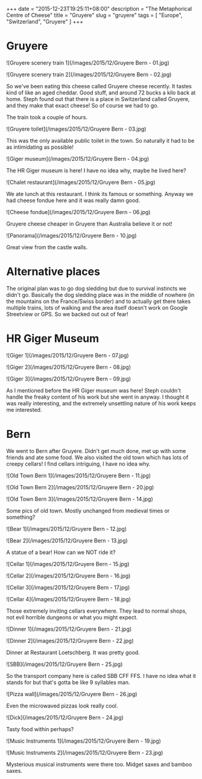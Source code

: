 +++
date = "2015-12-23T19:25:11+08:00"
description = "The Metaphorical Centre of Cheese"
title = "Gruyere"
slug = "gruyere"
tags = [ "Europe", "Switzerland", "Gruyere" ]
+++

# Gruyere

![Gruyere scenery train 1](/images/2015/12/Gruyere Bern - 01.jpg)

![Gruyere scenery train 2](/images/2015/12/Gruyere Bern - 02.jpg)

So we've been eating this cheese called Gruyere cheese recently. It tastes kind of like an aged cheddar. Good stuff, and around 72 bucks a kilo back at home. Steph found out that there is a place in Switzerland called Gruyere, and they make that exact cheese! So of course we had to go.

The train took a couple of hours.

![Gruyere toilet](/images/2015/12/Gruyere Bern - 03.jpg)

This was the only available public toilet in the town. So naturally it had to be as intimidating as possible!

![Giger museum](/images/2015/12/Gruyere Bern - 04.jpg)

The HR Giger museum is here! I have no idea why, maybe he lived here?

![Chalet restaurant](/images/2015/12/Gruyere Bern - 05.jpg)

We ate lunch at this restaurant. I think its famous or something. Anyway we had cheese fondue here and it was really damn good.

![Cheese fondue](/images/2015/12/Gruyere Bern - 06.jpg)

Gruyere cheese cheaper in Gruyere than Australia believe it or not!


![Panorama](/images/2015/12/Gruyere Bern - 10.jpg)

Great view from the castle walls.

# Alternative places

The original plan was to go dog sledding but due to survival instincts we didn't go. Basically the dog sledding place was in the middle of nowhere (in the mountains on the France/Swiss border) and to actually get there takes multiple trains, lots of walking and the area itself doesn't work on Google Streetview or GPS. So we backed out out of fear!

# HR Giger Museum

![Giger 1](/images/2015/12/Gruyere Bern - 07.jpg)

![Giger 2](/images/2015/12/Gruyere Bern - 08.jpg)

![Giger 3](/images/2015/12/Gruyere Bern - 09.jpg)

As I mentioned before the HR Giger museum was here! Steph couldn't handle the freaky content of his work but she went in anyway. I thought it was really interesting, and the extremely unsettling nature of his work keeps me interested.

# Bern

We went to Bern after Gruyere. Didn't get much done, met up with some friends and ate some food. We also visited the old town which has lots of creepy cellars! I find cellars intriguing, I have no idea why.

![Old Town Bern 1](/images/2015/12/Gruyere Bern - 11.jpg)

![Old Town Bern 2](/images/2015/12/Gruyere Bern - 20.jpg)

![Old Town Bern 3](/images/2015/12/Gruyere Bern - 14.jpg)

Some pics of old town. Mostly unchanged from medieval times or something?

![Bear 1](/images/2015/12/Gruyere Bern - 12.jpg)

![Bear 2](/images/2015/12/Gruyere Bern - 13.jpg)

A statue of a bear! How can we NOT ride it?

![Cellar 1](/images/2015/12/Gruyere Bern - 15.jpg)

![Cellar 2](/images/2015/12/Gruyere Bern - 16.jpg)

![Cellar 3](/images/2015/12/Gruyere Bern - 17.jpg)

![Cellar 4](/images/2015/12/Gruyere Bern - 18.jpg)

Those extremely inviting cellars everywhere. They lead to normal shops, not evil horrible dungeons or what you might expect.

![Dinner 1](/images/2015/12/Gruyere Bern - 21.jpg)

![Dinner 2](/images/2015/12/Gruyere Bern - 22.jpg)

Dinner at Restaurant Loetschberg. It was pretty good.

![SBB](/images/2015/12/Gruyere Bern - 25.jpg)

So the transport company here is called SBB CFF FFS. I have no idea what it stands for but that's gotta be like 9 syllables man.

![Pizza wall](/images/2015/12/Gruyere Bern - 26.jpg)

Even the microwaved pizzas look really cool.

![Dick](/images/2015/12/Gruyere Bern - 24.jpg)

Tasty food within perhaps?

![Music Instruments 1](/images/2015/12/Gruyere Bern - 19.jpg)

![Music Instruments 2](/images/2015/12/Gruyere Bern - 23.jpg)

Mysterious musical instruments were there too. Midget saxes and bamboo saxes.

